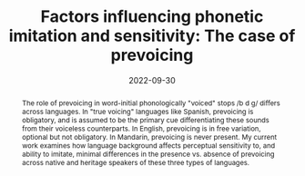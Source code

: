 ---
title: "Factors influencing phonetic imitation and sensitivity: The case of prevoicing"
date: 2022-09-30
publishDate: 2022-09-26
time: "13:30"
speakers: schertz0
zoom: https://utoronto.zoom.us/j/86240186105
abstract: >
  The role of prevoicing in word-initial phonologically "voiced" stops
  /b d g/ differs across languages. In "true voicing" languages like Spanish,
  prevoicing is obligatory, and is assumed to be the primary cue
  differentiating these sounds from their voiceless counterparts. In English,
  prevoicing is in free variation, optional but not obligatory. In Mandarin,
  prevoicing is never present. My current work examines how language
  background affects perceptual sensitivity to, and ability to imitate,
  minimal differences in the presence vs. absence of prevoicing across native
  and heritage speakers of these three types of languages.
---